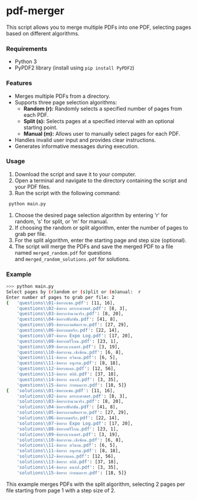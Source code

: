 # pdf-merger


This script allows you to merge multiple PDFs into one PDF, selecting pages based on different algorithms.

### **Requirements**

-   Python 3
-   PyPDF2 library (install using `pip install PyPDF2`)

### **Features**

-   Merges multiple PDFs from a directory.
-   Supports three page selection algorithms:
    -   **Random (r):** Randomly selects a specified number of pages from each PDF.
    -   **Split (s):** Selects pages at a specified interval with an optional starting point.
    -   **Manual (m):** Allows user to manually select pages for each PDF.
-   Handles invalid user input and provides clear instructions.
-   Generates informative messages during execution.

### **Usage**

1. Download the script and save it to your computer.
2. Open a terminal and navigate to the directory containing the script and your PDF files.
3. Run the script with the following command: 
```bash
 python main.py
 ```



1. Choose the desired page selection algorithm by entering 'r' for random, 's' for split, or 'm' for manual.
2. If choosing the random or split algorithm, enter the number of pages to grab per file.
3. For the split algorithm, enter the starting page and step size (optional).
4. The script will merge the PDFs and save the merged PDF to a file named `merged_random.pdf` for questions and `merged_random_solutions.pdf` for solutions.

### **Example**

```bash
>>> python main.py
Select pages by (r)andom or (s)plit or (m)anual:  r
Enter number of pages to grab per file: 2
{   'questions\\01-ข้อยากเซต.pdf': [11, 16],
    'questions\\02-ข้อยาก ตรรกะศาสตร์.pdf': [8, 3],
    'questions\\03-ข้อยากจำนวนจริง.pdf': [8, 20],
    'questions\\04-ข้อยากฟังก์ชัน.pdf': [41, 8],
    'questions\\05-ข้อยากภาคตัดกรวย.pdf': [27, 29],
    'questions\\06-ข้อยากเมทริก.pdf': [22, 14],
    'questions\\07-ข้อยาก Expo Log.pdf': [17, 20],
    'questions\\08-ข้อยากตรีโกณ.pdf': [23, 1],
    'questions\\09-ข้อยากเวกเตอร์.pdf': [3, 19],
    'questions\\10-ข้อยากจน.เชิงซ้อน.pdf': [6, 8],
    'questions\\11-ข้อยาก ทวินาม.pdf': [6, 5],
    'questions\\11-ข้อยาก อนุกรม.pdf': [8, 18],
    'questions\\12-ข้อยากแคล.pdf': [12, 56],
    'questions\\13-ข้อยาก สถิติ.pdf': [37, 18],
    'questions\\14-ข้อยาก คนจป.pdf': [3, 35],
    'questions\\15-ข้อยาก กำหนดการ.pdf': [18, 5]}
{   'solutions\\01-ข้อยากเซต.pdf': [11, 16],
    'solutions\\02-ข้อยาก ตรรกะศาสตร์.pdf': [8, 3],
    'solutions\\03-ข้อยากจำนวนจริง.pdf': [8, 20],
    'solutions\\04-ข้อยากฟังก์ชัน.pdf': [41, 8],
    'solutions\\05-ข้อยากภาคตัดกรวย.pdf': [27, 29],
    'solutions\\06-ข้อยากเมทริก.pdf': [22, 14],
    'solutions\\07-ข้อยาก Expo Log.pdf': [17, 20],
    'solutions\\08-ข้อยากตรีโกณ.pdf': [23, 1],
    'solutions\\09-ข้อยากเวกเตอร์.pdf': [3, 19],
    'solutions\\10-ข้อยากจน.เชิงซ้อน.pdf': [6, 8],
    'solutions\\11-ข้อยาก ทวินาม.pdf': [6, 5],
    'solutions\\11-ข้อยาก อนุกรม.pdf': [8, 18],
    'solutions\\12-ข้อยากแคล.pdf': [12, 56],
    'solutions\\13-ข้อยาก สถิติ.pdf': [37, 18],
    'solutions\\14-ข้อยาก คนจป.pdf': [3, 35],
    'solutions\\15-ข้อยาก กำหนดการ.pdf': [18, 5]}
```

This example merges PDFs with the split algorithm, selecting 2 pages per file starting from page 1 with a step size of 2.
